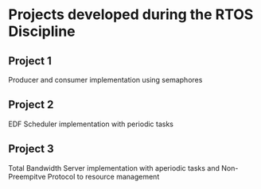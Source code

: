 # Projects developed during the RTOS Discipline
## Project 1
Producer and consumer implementation using semaphores
## Project 2
EDF Scheduler implementation with periodic tasks 
## Project 3
Total Bandwidth Server implementation with aperiodic tasks and Non-Preempitve Protocol to resource management
